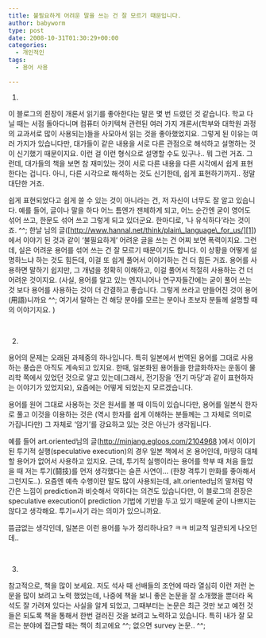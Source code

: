 ```yaml
---
title: 불필요하게 어려운 말을 쓰는 건 잘 모르기 때문입니다.
author: babyworm
type: post
date: 2008-10-31T01:30:29+00:00
categories:
  - 개인적인
tags:
  - 용어 사용

---
```

1. 

이 블로그의 쥔장이 개론서 읽기를 좋아한다는 말은 몇 번 드렸던 것 같습니다. 학교 다닐 때는 서점 돌아다니며 컴퓨터 아키텍쳐 관련된 여러 가지 개론서(학부와 대학원 과정의 교과서로 많이 사용되는)들을 사모아서 읽는 것을 좋아했었지요. 그렇게 된 이유는 여러 가지가 있습니다만, 대가들이 같은 내용을 서로 다른 관점으로 해석하고 설명하는 것이 신기했기 때문이지요. 이런 걸 이런 형식으로 설명할 수도 있구나.. 뭐 그런 거죠. 그런데, 대가들의 책을 보면 참 재미있는 것이 서로 다른 내용을 다른 시각에서 쉽게 표현한다는 겁니다. 아니, 다른 시각으로 해석하는 것도 신기한데, 쉽게 표현하기까지.. 정말 대단한 거죠. 

쉽게 표현되었다고 쉽게 쓸 수 있는 것이 아니라는 건, 저 자신이 너무도 잘 알고 있습니다. 예를 들어, 글이나 말을 하다 어느 틈엔가 잰체하게 되고, 어느 순간엔 굳이 영어도 섞어 쓰고, 한문도 섞어 쓰고 그렇게 되고 있더군요. 한마디로, &#8216;나 유식하다&#8217;라는 것이죠. ^^; 한날 님의 글([http://www.hannal.net/think/plain\_language\_for_us/][1])에서 이야기 된 것과 같이 &#8216;불필요하게&#8217; 어려운 글을 쓰는 건 어찌 보면 폭력이지요. 그런데, 실은 어려운 용어를 섞어 쓰는 건 잘 모르기 때문이기도 합니다. 이 상황을 어떻게 설명하느냐 하는 것도 힘든데, 이걸 또 쉽게 풀어서 이야기하는 건 더 힘든 거죠. 용어를 사용하면 말하기 쉽지만, 그 개념을 정확히 이해하고, 이걸 풀어서 적절히 사용하는 건 더 어려운 것이지요. (사실, 용어를 알고 있는 엔지니어나 연구자들간에는 굳이 풀어 쓰는 것 보다 용어를 사용하는 것이 더 간결하고 좋습니다. 그렇게 쓰라고 만들어진 것이 용어(<span style="font-family:바탕">用語</span>)니까요 ^^; 여기서 말하는 건 해당 분야를 모르는 분이나 초보자 분들께 설명할 때의 이야기지요. ) 

 

2. 

용어의 문제는 오래된 과제중의 하나입니다. 특히 일본에서 번역된 용어를 그대로 사용하는 풍습은 아직도 계속되고 있지요. 한때, 일본화된 용어들을 한글화하자는 운동이 물리학 쪽에서 있었던 것으로 알고 있는데(그래서, 전기장을 &#8216;전기 마당&#8217;과 같이 표현하자는 이야기가 있었지요), 요즘에는 어떻게 되었는지 모르겠습니다. 

용어를 원어 그대로 사용하는 것은 원서를 볼 때 이득이 있습니다만, 용어를 일본식 한자로 풀고 이것을 이용하는 것은 (역시 한자를 쉽게 이해하는 분들께는 그 자체로 의미로 가집니다만) 그 자체로 &#8216;암기&#8217;를 강요하고 있는 것은 아닌가 생각됩니다. 

예를 들어 art.oriented님의 글(<http://minjang.egloos.com/2104968> )에서 이야기 된 투기적 실행(speculative execution)의 경우 일본 책에서 온 용어인데, 마땅히 대체할 용어가 없어서 사용하고 있지요. 근데, 투기적 실행이라는 용어를 학부 때 처음 들었을 때 저는 투기(<span style="font-family:바탕">鬪技</span>)를 먼저 생각했다는 슬픈 사연이… (한창 격투기 만화를 좋아해서 그런지도..). 요즘엔 예측 수행이란 말도 많이 사용되는데, alt.oriented님의 말처럼 약간은 느낌이 prediction과 비슷해서 약하다는 의견도 있습니다만, 이 블로그의 쥔장은 speculative execution이 prediction 기법에 기반을 두고 있기 때문에 굳이 나쁘지는 않다고 생각해요. 투기=사기 라는 의미가 있으니까요. 

뜸금없는 생각인데, 일본은 이런 용어를 누가 정리하나요? ㅋㅋ 비교적 일관되게 나오던데.. 

 

3. 

참고적으로, 책을 많이 보세요. 저도 석사 때 선배들의 조언에 따라 열심히 이런 저런 논문을 많이 보려고 노력 했었는데, 나중에 책을 보니 좋은 논문을 잘 소개했을 뿐더라 옥석도 잘 가려져 있다는 사실을 알게 되었고, 그때부터는 논문은 최근 것만 보고 예전 것들은 되도록 책을 통해서 한번 걸러진 것을 보려고 노력하고 있습니다. 특히 내가 잘 모르는 분야에 접근할 때는 책이 최고에요 ^^; 없으면 survey 논문.. ^^;

 [1]: http://www.hannal.net/think/plain_language_for_us/